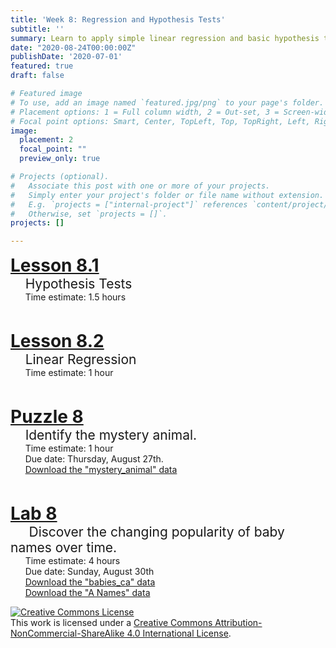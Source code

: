 ```yaml
---
title: 'Week 8: Regression and Hypothesis Tests'
subtitle: ''
summary: Learn to apply simple linear regression and basic hypothesis tests to data.
date: "2020-08-24T00:00:00Z"
publishDate: '2020-07-01'
featured: true
draft: false

# Featured image
# To use, add an image named `featured.jpg/png` to your page's folder.
# Placement options: 1 = Full column width, 2 = Out-set, 3 = Screen-width
# Focal point options: Smart, Center, TopLeft, Top, TopRight, Left, Right, BottomLeft, Bottom, BottomRight
image:
  placement: 2
  focal_point: ""
  preview_only: true

# Projects (optional).
#   Associate this post with one or more of your projects.
#   Simply enter your project's folder or file name without extension.
#   E.g. `projects = ["internal-project"]` references `content/project/deep-learning/index.md`.
#   Otherwise, set `projects = []`.
projects: []

---
```



<p>
<div style="font-size:200%">
<i class="fas fa-chalkboard-teacher"></i> <a href = "/coursework/Hypothesis_Tests.html"><b>Lesson 8.1</b> 
</a>
</div>
<div style="font-size:150%">
&nbsp; &nbsp;  Hypothesis Tests</a>
</div>
&nbsp; &nbsp; &nbsp; Time estimate: 1.5 hours
</p>

<br>

<p>
<div style="font-size:200%">
<i class="fas fa-chalkboard-teacher"></i> <a href = "/coursework/Regression.html"><b>Lesson 8.2</b>
</a>
</div>
<div style="font-size:150%">
&nbsp; &nbsp;  Linear Regression
</div>
&nbsp; &nbsp; &nbsp; Time estimate: 1 hour
</p>

<br>

<p>
<div style="font-size:200%">
<i class="fas fa-puzzle-piece"></i> <a href = "/pas/PA-regression.html"><b>Puzzle 8</b> 
</a>
</div>
<div style="font-size:150%">
&nbsp; &nbsp;   
Identify the mystery animal.
</div>
&nbsp; &nbsp; &nbsp;  Time estimate: 1 hour
<br>
&nbsp; &nbsp; &nbsp;  Due date: Thursday, August 27th.
<br>
&nbsp; &nbsp; &nbsp; <a href = "/coursework/mystery_animal.csv" download>Download the "mystery_animal" data</a>
</p>

<br>

<p>
<div style="font-size:200%">
<i class="fas fa-laptop-code"></i> <a href = "/labs/lab-babynames.html"><b>Lab 8</b> 
</a>
</div>
<div style="font-size:150%">
&nbsp; &nbsp;&nbsp;  
Discover the changing popularity of baby names over time.
</div>
&nbsp; &nbsp;  &nbsp; Time estimate: 4 hours
<br>
&nbsp; &nbsp; &nbsp; Due date: Sunday, August 30th
<br>
&nbsp; &nbsp; &nbsp; <a href = "/coursework/babies_ca.csv" download>Download the "babies_ca" data</a>
<br>
&nbsp; &nbsp; &nbsp; <a href = "/coursework/StateNames_A.csv" download>Download the "A Names" data</a>
</p>

<a rel="license" href="http://creativecommons.org/licenses/by-nc-sa/4.0/"><img alt="Creative Commons License" style="border-width:0" src="https://i.creativecommons.org/l/by-nc-sa/4.0/88x31.png" /></a><br />This work is licensed under a <a rel="license" href="http://creativecommons.org/licenses/by-nc-sa/4.0/">Creative Commons Attribution-NonCommercial-ShareAlike 4.0 International License</a>.



